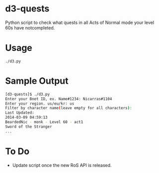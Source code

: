 d3-quests
=========

Python script to check what quests in all Acts of Normal mode your level 60s have notcompleted.

# Usage #
    ./d3.py

# Sample Output #

```bash
[d3-quests]$ ./d3.py
Enter your Bnet ID, ex. Name#1234: Nicarras#1104
Enter your region. us/eu/kr: us
Filter by character name(leave empty for all characters):
Last Updated:
2014-03-09 04:59:13
BeardedNic - monk - Level 60 - act1
Sword of the Stranger
...
```

# To Do #
* Update script once the new RoS API is released.

